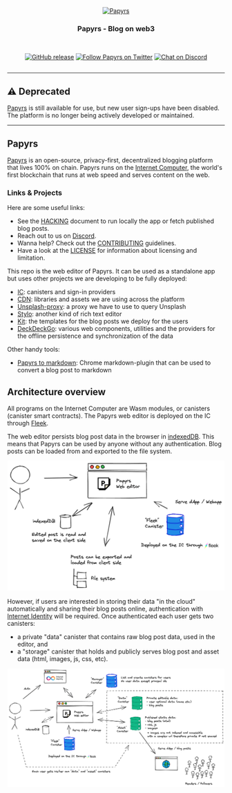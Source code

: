<div align="center" style="display:flex;flex-direction:column;">
  <a href="https://papy.rs/">
    <img src="https://github.com/papyrs/papyrs/raw/main/static/icons/icon-256x256.png" width="140px" alt="Papyrs" role="presentation" />
  </a>

  <h3>Papyrs - Blog on web3</h3>

  <br/>

[![GitHub release](https://img.shields.io/github/release/papyrs/papyrs/all?logo=GitHub&style=flat-square)](https://github.com/papyrs/papyrs/releases/latest)
[![Follow Papyrs on Twitter](https://img.shields.io/twitter/follow/papyrsapp.svg?label=follow+papyrs&logo=twitter&style=flat-square)](https://twitter.com/PapyrsApp)
[![Chat on Discord](https://img.shields.io/badge/chat-Discord-lightgrey?logo=Discord&style=flat-square)](https://discord.gg/EV76WqDuZW)

</div>

---

## ⚠️ Deprecated

[Papyrs] is still available for use, but new user sign-ups have been disabled. The platform is no longer being actively developed or maintained.

---

## Papyrs

[Papyrs] is an open-source, privacy-first, decentralized blogging platform that lives 100% on chain. Papyrs runs on the [Internet Computer](https://smartcontracts.org/), the world's first blockchain that runs at web speed and serves content on the web.

### Links & Projects

Here are some useful links:

- See the [HACKING](HACKING.md) document to run locally the app or fetch published blog posts.
- Reach out to us on [Discord](https://discord.gg/EV76WqDuZW).
- Wanna help? Check out the [CONTRIBUTING](CONTRIBUTING.md) guidelines.
- Have a look at the [LICENSE](LICENSE.md) for information about licensing and limitation.

This repo is the web editor of Papyrs. It can be used as a standalone app but uses other projects we are developing to be fully deployed:

- [IC](https://github.com/papyrs/ic): canisters and sign-in providers
- [CDN](https://github.com/papyrs/cdn): libraries and assets we are using across the platform
- [Unsplash-proxy](https://github.com/papyrs/unsplash-proxy): a proxy we have to use to query Unsplash
- [Stylo](https://github.com/papyrs/stylo): another kind of rich text editor
- [Kit](https://github.com/papyrs/kit): the templates for the blog posts we deploy for the users
- [DeckDeckGo](https://github.com/deckgo/deckdeckgo/): various web components, utilities and the providers for the offline persistence and synchronization of the data

Other handy tools:

- [Papyrs to markdown](https://chrome.google.com/webstore/detail/papyrs-to-markdown/caacmbgdcjpdpmccocmbiljodkbkjglh): Chrome markdown-plugin that can be used to convert a blog post to markdown

## Architecture overview

All programs on the Internet Computer are Wasm modules, or canisters (canister smart contracts). The Papyrs web editor is deployed on the IC through [Fleek](https://fleek.co).

The web editor persists blog post data in the browser in [indexedDB](https://developer.mozilla.org/fr/docs/Web/API/IndexedDB_API). This means that Papyrs can be used by anyone without any authentication. Blog posts can be loaded from and exported to the file system.

![Architecture with offline data only](/docs/papyrs-architecture-offline.png) <!-- this is an excalidraw.com image, source is docs/papyrs-architecture -->

However, if users are interested in storing their data "in the cloud" automatically and sharing their blog posts online, authentication with [Internet Identity](https://identity.ic0.app/) will be required. Once authenticated each user gets two canisters:

- a private "data" canister that contains raw blog post data, used in the editor, and
- a "storage" canister that holds and publicly serves blog post and asset data (html, images, js, css, etc).

![Architecture with online canisters](/docs/papyrs-architecture-ic.png) <!-- this is an excalidraw.com image, source is docs/papyrs-architecture -->

[papyrs]: https://app.papy.rs
